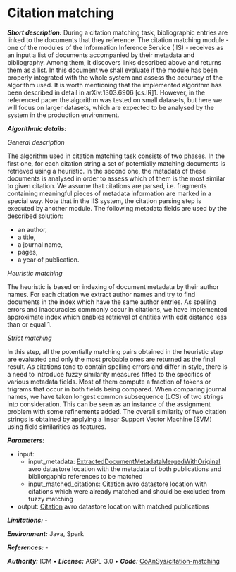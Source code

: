 # Citation matching

***Short description:*** During a citation matching task, bibliographic entries are linked to the documents that they reference. The citation matching module - one of the modules of the Information Inference Service (IIS) - receives as an input a list of documents accompanied by their metadata and bibliography. Among them, it discovers links described above and returns them as a list. In this document we shall evaluate if the module has been properly integrated with the whole
system and assess the accuracy of the algorithm used. It is worth mentioning that the implemented algorithm has been described in detail in arXiv:1303.6906 [cs.IR]1. However, in the referenced paper the algorithm was tested on small datasets, but here we will focus on larger datasets, which are expected to be analysed by the system in the production environment.

***Algorithmic details:***

*General description*

The algorithm used in citation matching task consists of two phases. In the first one, for each citation string a set of potentially matching documents is retrieved using a heuristic. In the second one, the metadata of these documents is analysed in order to assess which of them is the most similar to given citation. We assume that citations are parsed, i.e. fragments containing meaningful pieces of metadata information are marked in a special way. Note that in the IIS system, the citation parsing step is executed by another module. The following metadata fields are used by the described solution:

* an author,
* a title,
* a journal name,
* pages,
* a year of publication.

*Heuristic matching*

The heuristic is based on indexing of document metadata by their author names. For each citation we extract author names and try to find documents in the index which have the same author entries. As spelling errors and inaccuracies commonly occur in citations, we have implemented approximate index which enables retrieval of entities with edit distance less than or equal 1.

*Strict matching*

In this step, all the potentially matching pairs obtained in the heuristic step are evaluated and only the most probable ones are returned as the final result. As citations tend to contain spelling errors and differ in style, there is a need to introduce fuzzy similarity measures fitted to the specifics of various metadata fields. Most of them compute a fraction of tokens or trigrams that occur in both fields being compared. When comparing journal
names, we have taken longest common subsequence (LCS) of two strings into consideration. This can be seen as an instance of the assignment problem with some refinements added. The overall similarity of two citation strings is obtained by applying a linear Support Vector Machine (SVM) using field similarities as features.

***Parameters:***

* input: 
    * input_metadata: [ExtractedDocumentMetadataMergedWithOriginal](https://github.com/openaire/iis/blob/master/iis-schemas/src/main/avro/eu/dnetlib/iis/transformers/metadatamerger/ExtractedDocumentMetadataMergedWithOriginal.avdl) avro datastore location with the metadata of both publications and bibliorgaphic references to be matched
    * input_matched_citations: [Citation](https://github.com/openaire/iis/blob/master/iis-schemas/src/main/avro/eu/dnetlib/iis/common/citations/Citation.avdl) avro datastore location with citations which were already matched and should be excluded from fuzzy matching
* output: [Citation](https://github.com/openaire/iis/blob/master/iis-schemas/src/main/avro/eu/dnetlib/iis/common/citations/Citation.avdl) avro datastore location with matched publications

***Limitations:*** -

***Environment:***
Java, Spark

***References:*** -

***Authority:*** ICM &bull; ***License:*** AGPL-3.0 &bull; ***Code:*** [CoAnSys/citation-matching](https://github.com/CeON/CoAnSys/tree/master/citation-matching)
